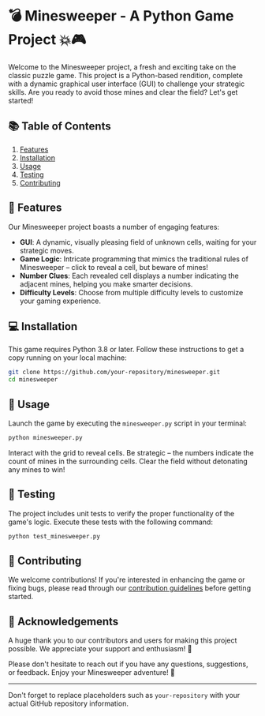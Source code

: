 # 💣 Minesweeper - A Python Game Project 💥🎮

Welcome to the Minesweeper project, a fresh and exciting take on the classic puzzle game. This project is a Python-based rendition, complete with a dynamic graphical user interface (GUI) to challenge your strategic skills. Are you ready to avoid those mines and clear the field? Let's get started!

## 📚 Table of Contents

1. [Features](#features)
2. [Installation](#installation)
3. [Usage](#usage)
4. [Testing](#testing)
5. [Contributing](#contributing)

## 🎁 Features <a name="features"></a>

Our Minesweeper project boasts a number of engaging features:

- **GUI**: A dynamic, visually pleasing field of unknown cells, waiting for your strategic moves.
- **Game Logic**: Intricate programming that mimics the traditional rules of Minesweeper – click to reveal a cell, but beware of mines!
- **Number Clues**: Each revealed cell displays a number indicating the adjacent mines, helping you make smarter decisions.
- **Difficulty Levels**: Choose from multiple difficulty levels to customize your gaming experience.

## 💻 Installation <a name="installation"></a>

This game requires Python 3.8 or later. Follow these instructions to get a copy running on your local machine:

```bash
git clone https://github.com/your-repository/minesweeper.git
cd minesweeper
```

## 📖 Usage <a name="usage"></a>

Launch the game by executing the `minesweeper.py` script in your terminal:

```bash
python minesweeper.py
```

Interact with the grid to reveal cells. Be strategic – the numbers indicate the count of mines in the surrounding cells. Clear the field without detonating any mines to win!

## 🧪 Testing <a name="testing"></a>

The project includes unit tests to verify the proper functionality of the game's logic. Execute these tests with the following command:

```bash
python test_minesweeper.py
```

## 👥 Contributing <a name="contributing"></a>

We welcome contributions! If you're interested in enhancing the game or fixing bugs, please read through our [contribution guidelines](CONTRIBUTING.md) before getting started.

## 👏 Acknowledgements

A huge thank you to our contributors and users for making this project possible. We appreciate your support and enthusiasm! 🙏

Please don't hesitate to reach out if you have any questions, suggestions, or feedback. Enjoy your Minesweeper adventure! 🎉

---

Don't forget to replace placeholders such as `your-repository` with your actual GitHub repository information.
